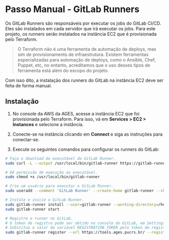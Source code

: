 # Passo Manual - GitLab Runners

Os GitLab Runners são responsáveis por executar os jobs do GitLab CI/CD. Eles são instalados em cada servidor que irá executar os jobs. Para este projeto, os runners serão instalados na instância EC2 que é provisionada pelo Terraform.

> O Terraform não é uma ferramenta de automação de deploys, mas sim de provisionamento de infraestrutura. Existem ferramentas especializadas para automação de deploys, como o Ansible, Chef, Puppet, etc, no entanto, acreditamos que o uso desses tipos de ferramenta está além do escopo do projeto.

Com isso dito, a instalação dos runners do GitLab na instância EC2 deve ser feita de forma manual.

## Instalação

1. No console da AWS da AGES, acesse a instância EC2 que foi provisionada pelo Terraform. Para isso, vá em **Services > EC2 > Instances** e selecione a instância.

2. Conecte-se na instância clicando em **Connect** e siga as instruções para conectar-se.

3. Execute os seguintes comandos para configurar os runners do GitLab:

```bash
# Faça o download do executável do GitLab Runner.
sudo curl -L --output /usr/local/bin/gitlab-runner https://gitlab-runner-downloads.s3.amazonaws.com/latest/binaries/gitlab-runner-linux-amd64

# Dê permissão de execução ao executável.
sudo chmod +x /usr/local/bin/gitlab-runner

# Crie um usuário para executar o GitLab Runner.
sudo useradd --comment 'GitLab Runner' --create-home gitlab-runner --shell /bin/bash

# Instale e inicie o GitLab Runner.
sudo gitlab-runner install --user=gitlab-runner --working-directory=/home/gitlab-runner
sudo gitlab-runner start

# Registre o runner no GitLab.
# O token de registro pode ser obtido no console do GitLab, em Settings > CI/CD > Runners.
# Substitua o valor da variável REGISTRATION_TOKEN pelo token de registro.
sudo gitlab-runner register --url https://tools.ages.pucrs.br/ --registration-token $REGISTRATION_TOKEN
```
